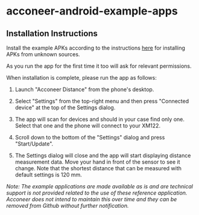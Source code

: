 # acconeer-android-example-apps


## Installation Instructions

Install the example APKs according to the instructions [here](https://developer.android.com/distribute/marketing-tools/alternative-distribution#unknown-sources) for installing APKs from unknown sources.

As you run the app for the first time it too will ask for relevant permissions.

When installation is complete, please run the app as follows:

1. Launch "Acconeer Distance" from the phone's desktop.

2. Select "Settings" from the top-right menu and then press "Connected device" at the top of the Settings dialog.

3. The app will scan for devices and should in your case find only one. Select that one and the phone will connect to your XM122.

4. Scroll down to the bottom of the "Settings" dialog and press "Start/Update".

5. The Settings dialog will close and the app will start displaying distance measurement data. Move your hand in front of the sensor to see it change. Note that the shortest distance that can be measured with default settings is 120 mm.


_Note: The example applications are made available as is and are technical support is not provided related to the use of these reference application. Acconeer does not intend to maintain this over time and they can be removed from Github without further notification._